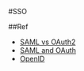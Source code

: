 #SSO

##Ref

+ [SAML vs OAuth2](https://www.mutuallyhuman.com/blog/2013/05/09/choosing-an-sso-strategy-saml-vs-oauth2/)
+ [SAML and OAuth](https://developer.salesforce.com/page/Single_Sign-On_for_Desktop_and_Mobile_Applications_using_SAML_and_OAuth)
+ [OpenID](http://openid.net/specs/openid-connect-basic-1_0-22.html#RFC2119)